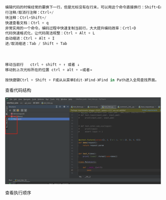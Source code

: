 ```python
编辑代码的时候经常的要换下一行，但是光标没有在行末，可以用这个命令直接换行：Shift+Enter
行注释/取消行注释：Ctrl+/
块注释：Ctrl+Shift+/ 
快速查看文档：Ctrl + q  
非常实用的一个命令，编码过程中快速复制当前行，大大提升编码效率：Crtl+D 
代码快速格式化，让代码简洁规整：Ctrl + Alt + L
自动缩进：Ctrl + Alt + I 
进/取消缩进：Tab / Shift + Tab



移动当前行	ctrl + shift + ↑ 或者 ↓
移动到上次光标所在的位置 ctrl + alt + ←或者→

按快捷键Ctrl + Shift + F或从从菜单Edit-》Find-》Find in Path进入全局查找界面。 一般這個快捷鍵位都被占用了，所以我们还是手动q
```





查看代码结构

![image-20210706032818891](image-20210706032818891.png)



查看执行顺序



